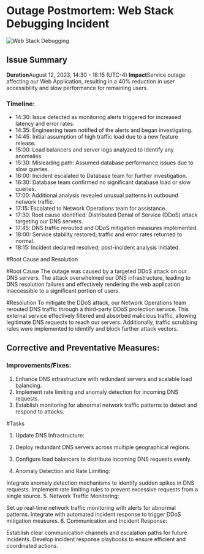 # Outage Postmortem: Web Stack Debugging Incident
![Web Stack Debugging](https://media.istockphoto.com/id/1202688372/photo/error-programming-social-networking-seo-search-and-service-delivery-concept-chart-with.jpg?b=1&s=612x612&w=0&k=20&c=--5CsGYBWi_lfl_Scv2oEN9YGS-8ucnGCKZZZEJhdyo=)

## Issue Summary
**Duration**August 12, 2023, 14:30 - 18:15 (UTC-4)
**Impact**Service outage affecting our Web Application, resulting in a 40% reduction in user accessibility and slow performance for remaining users.

### Timeline:
- 14:30: Issue detected as monitoring alerts triggered for increased latency and error rates.
- 14:35: Engineering team notified of the alerts and began investigating.
- 14:45: Initial assumption of high traffic load due to a new feature release.
- 15:00: Load balancers and server logs analyzed to identify any anomalies.
- 15:30: Misleading path: Assumed database performance issues due to slow queries.
- 16:00: Incident escalated to Database team for further investigation.
- 16:30: Database team confirmed no significant database load or slow queries.
- 17:00: Additional analysis revealed unusual patterns in outbound network traffic.
- 17:15: Escalated to Network Operations team for assistance.
- 17:30: Root cause identified: Distributed Denial of Service (DDoS) attack targeting our DNS servers.
- 17:45: DNS traffic rerouted and DDoS mitigation measures implemented.
- 18:00: Service stability restored; traffic and error rates returned to normal.
- 18:15: Incident declared resolved; post-incident analysis initiated.

#Root Cause and Resolution

#Root Cause
The outage was caused by a targeted DDoS attack on our DNS servers. The attack overwhelmed our DNS infrastructure, leading to DNS resolution failures and effectively rendering the web application inaccessible to a significant portion of users.

#Resolution
To mitigate the DDoS attack, our Network Operations team rerouted DNS traffic through a third-party DDoS protection service. This external service effectively filtered and absorbed malicious traffic, allowing legitimate DNS requests to reach our servers. Additionally, traffic scrubbing rules were implemented to identify and block further attack vectors.

## Corrective and Preventative Measures:
### Improvements/Fixes:
1. Enhance DNS infrastructure with redundant servers and scalable load balancing.
2. Implement rate limiting and anomaly detection for incoming DNS requests.
3. Establish monitoring for abnormal network traffic patterns to detect and respond to attacks.

#Tasks
1. Update DNS Infrastructure:

2. Deploy redundant DNS servers across multiple geographical regions.
3. Configure load balancers to distribute incoming DNS requests evenly.
4. Anomaly Detection and Rate Limiting:

 Integrate anomaly detection mechanisms to identify sudden spikes in DNS requests.
 Implement rate limiting rules to prevent excessive requests from a single source.
5. Network Traffic Monitoring:

Set up real-time network traffic monitoring with alerts for abnormal patterns.
Integrate with automated incident response to trigger DDoS mitigation measures.
6. Communication and Incident Response:

Establish clear communication channels and escalation paths for future incidents.
Develop incident response playbooks to ensure efficient and coordinated actions.

